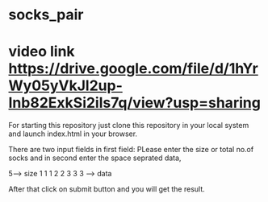 # socks_pair

# video link https://drive.google.com/file/d/1hYrWy05yVkJl2up-Inb82ExkSi2ils7q/view?usp=sharing
For starting this repository just clone this repository in your local system and launch index.html in your browser.

There are two input fields in first field: PLease enter the size or total no.of socks and in second enter the space seprated data,

5--> size
1 1 1 2 2 3 3 3 --> data

After that click on submit button and you will get the result.

